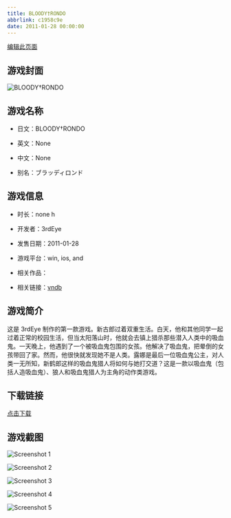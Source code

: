 ```yaml
---
title: BLOODY†RONDO
abbrlink: c1958c9e
date: 2011-01-28 00:00:00
---
```

[编辑此页面](https://github.com/ACG-3/ADV3-source/blob/main/source/_posts/games/BLOODY%E2%80%A0RONDO.md)

## 游戏封面

![BLOODY†RONDO](https://pan.timero.xyz/d/onedrive/img_lib_001/BLOODY%E2%80%A0RONDO_cover.avif)


## 游戏名称

- 日文：BLOODY†RONDO
- 英文：None
- 中文：None

- 别名：ブラッディロンド


## 游戏信息

- 时长：none h
- 开发者：3rdEye
- 发售日期：2011-01-28
- 游戏平台：win, ios, and
- 相关作品：

- 相关链接：[vndb](https://vndb.org/v5349)


## 游戏简介

这是 3rdEye 制作的第一款游戏。新古郎过着双重生活。白天，他和其他同学一起过着正常的校园生活，但当太阳落山时，他就会去镇上猎杀那些潜入人类中的吸血鬼。一天晚上，他遇到了一个被吸血鬼包围的女孩。他解决了吸血鬼，把晕倒的女孩带回了家。然而，他很快就发现她不是人类。露娜是最后一位吸血鬼公主，对人类一无所知，新鹤郎这样的吸血鬼猎人将如何与她打交道？这是一款以吸血鬼（包括人造吸血鬼）、狼人和吸血鬼猎人为主角的动作类游戏。




## 下载链接

[点击下载](https://pan.timero.xyz/onedrive/adv_lib_001/BLOODY%E2%80%A0RONDO)


## 游戏截图


![Screenshot 1](https://pan.timero.xyz/d/onedrive/img_lib_001/BLOODY%E2%80%A0RONDO_Screenshot_1.avif)

![Screenshot 2](https://pan.timero.xyz/d/onedrive/img_lib_001/BLOODY%E2%80%A0RONDO_Screenshot_2.avif)

![Screenshot 3](https://pan.timero.xyz/d/onedrive/img_lib_001/BLOODY%E2%80%A0RONDO_Screenshot_3.avif)

![Screenshot 4](https://pan.timero.xyz/d/onedrive/img_lib_001/BLOODY%E2%80%A0RONDO_Screenshot_4.avif)

![Screenshot 5](https://pan.timero.xyz/d/onedrive/img_lib_001/BLOODY%E2%80%A0RONDO_Screenshot_5.avif)

